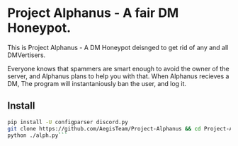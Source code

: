 # Project Alphanus - A fair DM Honeypot.

This is Project Alphanus - A DM Honeypot deisnged to get rid of any and all DMVertisers.

Everyone knows that spammers are smart enough to avoid the owner of the server, and Alphanus plans to help you with that. When Alphanus recieves a DM, The program will instantaniously ban the user, and log it.

## Install
```bash
pip install -U configparser discord.py
git clone https://github.com/AegisTeam/Project-Alphanus && cd Project-Alphanus
python ./alph.py```
